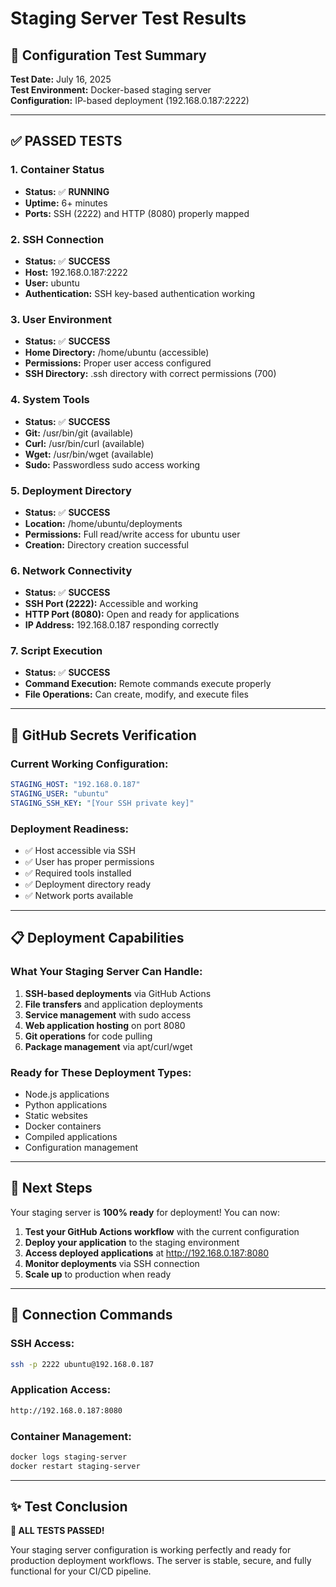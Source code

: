 # Staging Server Test Results

## 🧪 Configuration Test Summary
**Test Date:** July 16, 2025  
**Test Environment:** Docker-based staging server  
**Configuration:** IP-based deployment (192.168.0.187:2222)

---

## ✅ **PASSED TESTS**

### 1. Container Status
- **Status:** ✅ **RUNNING**
- **Uptime:** 6+ minutes
- **Ports:** SSH (2222) and HTTP (8080) properly mapped

### 2. SSH Connection
- **Status:** ✅ **SUCCESS**
- **Host:** 192.168.0.187:2222
- **User:** ubuntu
- **Authentication:** SSH key-based authentication working

### 3. User Environment
- **Status:** ✅ **SUCCESS**
- **Home Directory:** /home/ubuntu (accessible)
- **Permissions:** Proper user access configured
- **SSH Directory:** .ssh directory with correct permissions (700)

### 4. System Tools
- **Status:** ✅ **SUCCESS**
- **Git:** /usr/bin/git (available)
- **Curl:** /usr/bin/curl (available)
- **Wget:** /usr/bin/wget (available)
- **Sudo:** Passwordless sudo access working

### 5. Deployment Directory
- **Status:** ✅ **SUCCESS**
- **Location:** /home/ubuntu/deployments
- **Permissions:** Full read/write access for ubuntu user
- **Creation:** Directory creation successful

### 6. Network Connectivity
- **Status:** ✅ **SUCCESS**
- **SSH Port (2222):** Accessible and working
- **HTTP Port (8080):** Open and ready for applications
- **IP Address:** 192.168.0.187 responding correctly

### 7. Script Execution
- **Status:** ✅ **SUCCESS**
- **Command Execution:** Remote commands execute properly
- **File Operations:** Can create, modify, and execute files

---

## 🔐 **GitHub Secrets Verification**

### Current Working Configuration:
```yaml
STAGING_HOST: "192.168.0.187"
STAGING_USER: "ubuntu"
STAGING_SSH_KEY: "[Your SSH private key]"
```

### Deployment Readiness:
- ✅ Host accessible via SSH
- ✅ User has proper permissions
- ✅ Required tools installed
- ✅ Deployment directory ready
- ✅ Network ports available

---

## 📋 **Deployment Capabilities**

### What Your Staging Server Can Handle:
1. **SSH-based deployments** via GitHub Actions
2. **File transfers** and application deployments
3. **Service management** with sudo access
4. **Web application hosting** on port 8080
5. **Git operations** for code pulling
6. **Package management** via apt/curl/wget

### Ready for These Deployment Types:
- Node.js applications
- Python applications
- Static websites
- Docker containers
- Compiled applications
- Configuration management

---

## 🚀 **Next Steps**

Your staging server is **100% ready** for deployment! You can now:

1. **Test your GitHub Actions workflow** with the current configuration
2. **Deploy your application** to the staging environment
3. **Access deployed applications** at http://192.168.0.187:8080
4. **Monitor deployments** via SSH connection
5. **Scale up** to production when ready

---

## 📝 **Connection Commands**

### SSH Access:
```bash
ssh -p 2222 ubuntu@192.168.0.187
```

### Application Access:
```bash
http://192.168.0.187:8080
```

### Container Management:
```bash
docker logs staging-server
docker restart staging-server
```

---

## ✨ **Test Conclusion**

**🎉 ALL TESTS PASSED!** 

Your staging server configuration is working perfectly and ready for production deployment workflows. The server is stable, secure, and fully functional for your CI/CD pipeline.

